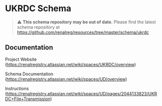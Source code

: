 # UKRDC Schema

> :warning: **This schema repository may be out of date.** Please find the latest schema repository at https://github.com/renalreg/resources/tree/master/schema/ukrdc

## Documentation

Project Website (https://renalregistry.atlassian.net/wiki/spaces/UKRDC/overview)

Schema Documentation (https://renalregistry.atlassian.net/wiki/spaces/UD/overview)

Instructions (https://renalregistry.atlassian.net/wiki/spaces/UD/pages/2044133823/UKRDC+File+Transmission)
